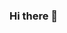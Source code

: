 ### Hi there 👋

<!--
**grgkimari/grgkimari** is a ✨ _special_ ✨ repository because its `README.md` (this file) appears on your GitHub profile.

Here are some ideas to get you started:

- 🔭 I’m currently working on my skills with several web projects
- 🌱 I’m currently learning React JS and Kubernetes
- 👯 I’m looking to collaborate on cloud, web and web3
- 🤔 I’m looking for help with ...
- 💬 Ask me about cloud, web and web3 applications
- 📫 How to reach me: grgkimari@gmail.com
- 😄 Pronouns: He/Him
- ⚡ Find me on hackerRank - [ha](https://www.hackerrank.com/grgkimari)
-->
